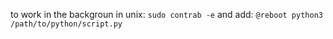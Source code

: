 to work in the backgroun in unix:
  `sudo contrab -e`
and add:
  `@reboot python3 /path/to/python/script.py`
